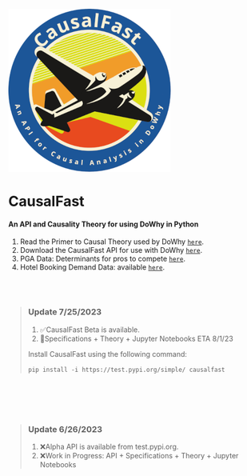 ![alt text](https://raw.githubusercontent.com/TejuOye/CausalFast/main/api/images/new-logo.png "CausalFast")
# CausalFast
#### An API and Causality Theory for using DoWhy in Python

1.   Read the Primer to Causal Theory used by DoWhy [`here`](https://github.com/TejuOye/CausalFast/blob/main/CausalTheory.md).
2.   Download the CausalFast API for use with DoWhy [`here`](https://test.pypi.org/project/causalfast/).
3.   PGA Data: Determinants for pros to compete [`here`](https://github.com/TejuOye/CausalFast/blob/main/PGA-data.md).
4.   Hotel Booking Demand Data: available [`here`](https://github.com/rfordatascience/tidytuesday/blob/master/data/2020/2020-02-11/readme.md).


<br><br>
>  ### Update 7/25/2023
> 
> 1.   :white_check_mark:CausalFast Beta is available.
> 2.   :triangular_flag_on_post:Specifications + Theory + Jupyter Notebooks ETA 8/1/23
> 
> Install CausalFast using the following command:
> 
>     pip install -i https://test.pypi.org/simple/ causalfast
>
<br>

<br><br>
>  ### Update 6/26/2023
> 
> 1.   :x:Alpha API is available from test.pypi.org.
> 2.   :x:Work in Progress: API + Specifications + Theory + Jupyter Notebooks
>
<br>
